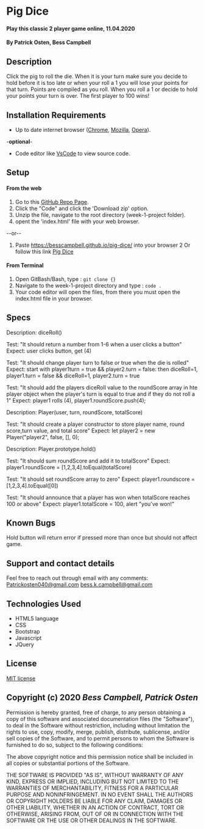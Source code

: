 # Pig Dice

####  Play this classic 2 player game online, 11.04.2020

#### By **Patrick Osten, Bess Campbell**

## Description

 Click the pig to roll the die. When it is your turn make sure you decide to hold before it is too late or when your roll a 1 you will lose your points for that turn. Points are compiled as you roll. When you roll a 1 or decide to hold your points your turn is over. The first player to 100 wins!

## Installation Requirements

- Up to date internet browser ([Chrome](https://www.google.com/chrome/?brand=CHBD&gclid=Cj0KCQjw28T8BRDbARIsAEOMBcy9jwgkNels1LOSIWTx4sDazLfEgC6PylTug62KqyWPeA0EMyr3254aAjTTEALw_wcB&gclsrc=aw.ds), [Mozilla](https://www.mozilla.org/en-US/firefox/), [Opera](https://www.opera.com/)).
 
 
 -**optional**- 
- Code editor like [VsCode](https://code.visualstudio.com/download) to view source code.

## Setup

#### From the web
1. Go to this [GitHub Repo Page]().
2. Click the "Code" and click the 'Download zip' option.
3. Unzip the file, navigate to the root directory (week-1-project folder).
4. opent the 'index.html' file with your web browser.

--or--

1. Paste <https://besscampbell.github.io/pig-dice/> into your browser
2 Or follow this link [Pig Dice](https://besscampbell.github.io/pig-dice/)

#### From Terminal

1. Open GitBash/Bash, type 
: `git clone {}`
2. Navigate to the week-1-project directory and type
: `code .`
3. Your code editor will open the files, from there you must open the index.html file in your browser.

## Specs

Description: diceRoll()

Test: "It should return a number from 1-6 when a user clicks a button"
Expect: user clicks button, get (4)

Test: "It should change player turn to false or true when the die is rolled"
Expect: start with player1turn = true && player2.turn = false: then diceRoll=1, player1.turn = false && diceRoll=1, player2.turn = true

Test: "It should add the players diceRoll value to the roundScore array in hte player object when the player's turn is equal to true and if they do not roll a 1"
Expect: player1 rolls (4), player1.roundScore.push(4);

Description: Player(user, turn, roundScore, totalScore)

Test: "It should create a player constructor to store player name, round score,turn value, and total score" 
Expect:  let player2 = new Player("player2", false, [], 0);

Description: Player.prototype.hold()

Test: "It should sum roundScore and add it to totalScore"
Expect: player1.roundScore = [1,2,3,4].toEqual(totalScore)

Test: "It should set roundScore array to zero"
Expect: player1.roundscore = [1,2,3,4].toEqual([0])

Test: "It should announce that a player has won when totalScore reaches 100 or above"
Expect: player1.totalScore = 100, alert "you've won!"

## Known Bugs

Hold button will return error if pressed more than once but should not affect game.

## Support and contact details

Feel free to reach out through email with any comments:
<Patrickosten040@gmail.com>
<bess.k.campbell@gmail.com>

## Technologies Used

- HTML5 language  
- CSS 
- Bootstrap
- Javascript
- JQuery

## License

[MIT license](https://opensource.org/licenses/MIT)

## Copyright (c) 2020 **_Bess Campbell, Patrick Osten_**

Permission is hereby granted, free of charge, to any person obtaining a copy of this software and associated documentation files (the "Software"), to deal in the Software without restriction, including without limitation the rights to use, copy, modify, merge, publish, distribute, sublicense, and/or sell copies of the Software, and to permit persons to whom the Software is furnished to do so, subject to the following conditions:

The above copyright notice and this permission notice shall be included in all copies or substantial portions of the Software.

THE SOFTWARE IS PROVIDED "AS IS", WITHOUT WARRANTY OF ANY KIND, EXPRESS OR IMPLIED, INCLUDING BUT NOT LIMITED TO THE WARRANTIES OF MERCHANTABILITY, FITNESS FOR A PARTICULAR PURPOSE AND NONINFRINGEMENT. IN NO EVENT SHALL THE AUTHORS OR COPYRIGHT HOLDERS BE LIABLE FOR ANY CLAIM, DAMAGES OR OTHER LIABILITY, WHETHER IN AN ACTION OF CONTRACT, TORT OR OTHERWISE, ARISING FROM, OUT OF OR IN CONNECTION WITH THE SOFTWARE OR THE USE OR OTHER DEALINGS IN THE SOFTWARE.
